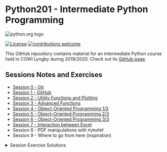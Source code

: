 # Python201 - Intermediate Python Programming

![python.org logo](https://www.python.org/static/community_logos/python-logo-master-v3-TM.png)

[![License](https://img.shields.io/github/license/Python-Crash-Course/Python201)](https://github.com/Python-Crash-Course/Python201/blob/master/LICENSE)
[![contributions welcome](https://img.shields.io/badge/contributions-welcome-brightgreen.svg?style=flat)](https://github.com/dwyl/esta/issues)

This GitHub repository contains material for an intermediate Python course held in COWI Lyngby during 2019/2020. Check out its [GitHub page](https://python-crash-course.github.io/Python201/).

## Sessions Notes and Exercises

* [Session 0 - Git](Session%200%20-%20Git/session0_git.html#git)
* [Session 1 - GitHub](Session%201%20-%20GitHub/session1_github.html#git-recap)
* [Session 2 - Utility Functions and Plotting](Session%202%20-%20Utility%20functions/Session%202%20-%20Utility%20functions.ipynb)
* [Session 3 - Advanced Functions](Session%203%20-%20Advanced%20Functions/Session%203%20-%20Advanced%20Functions.ipynb)
* [Session 4 - Object-Oriented Programming 1/3](Session%204%20-%20Object-Oriented%20Programming%20I/Session%204%20-%20Object-Oriented%20Programming%20I.ipynb)
* [Session 5 - Object-Oriented Programming 2/3](Session%205%20-%20Object-Oriented%20Programming%20II/Session%205%20-%20Object-Oriented%20Programming%20II.ipynb)
* [Session 6 - Object-Oriented Programming 3/3](Session%206%20-%20Object-Oriented%20Programming%20III/Session%206%20-%20Object-Oriented%20Programming%20III.ipynb)
* [Session 7 - Interaction between Excel](Session%207%20-%20Interaction%20with%20Excel/Session7_Interaction_with_Excel.ipynb)
* Session 8 - PDF manipulations with `PyMuPDF`
* Session 9 - Where to go from here (inspiration)

<details>
  <summary>Session Exercise Solutions</summary>

* [Session 0](Session%200%20-%20Git/session0_git.ipynb)
* [Session 1](Session%201%20-%20GitHub/session1_github.ipynb)
* [Session 2](Session%202%20-%20Utility%20functions/Session%202%20-%20Exercise%20solutions.ipynb)
* [Session 3](Session%203%20-%20Advanced%20Functions/Session%203%20-%20Exercise%20solutions.ipynb)
* [Session 4](Session%204%20-%20Object-Oriented%20Programming%20I/Session%204%20-%20Exercise%20solutions.ipynb)
* [Session 5](Session%205%20-%20Object-Oriented%20Programming%20II/Session%205%20-%20Exercise%20solutions.ipynb)
* [Session 6](Session%206%20-%20Object-Oriented%20Programming%20III/Session%206%20-%20Exercise%20solutions.ipynb)
* [Session 7](Session%207%20-%20Interaction%20with%20Excel/Session7_Exercise_Solutions.ipynb)
* Session 8
* Session 9
</details>



